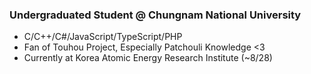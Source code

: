 ### Undergraduated Student @ Chungnam National University
* C/C++/C#/JavaScript/TypeScript/PHP
* Fan of Touhou Project, Especially Patchouli Knowledge <3
* Currently at Korea Atomic Energy Research Institute (~8/28)
